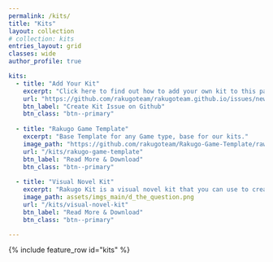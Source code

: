 ```yaml
---
permalink: /kits/
title: "Kits"
layout: collection
# collection: kits
entries_layout: grid
classes: wide
author_profile: true

kits:
  - title: "Add Your Kit"
    excerpt: "Click here to find out how to add your own kit to this page."
    url: "https://github.com/rakugoteam/rakugoteam.github.io/issues/new/choose"
    btn_label: "Create Kit Issue on Github"
    btn_class: "btn--primary"
  
  - title: "Rakugo Game Template"
    excerpt: "Base Template for any Game type, base for our kits."
    image_path: "https://github.com/rakugoteam/Rakugo-Game-Template/raw/main/Screenshot.png"
    url: "/kits/rakugo-game-template"
    btn_label: "Read More & Download"
    btn_class: "btn--primary"
  
  - title: "Visual Novel Kit"
    excerpt: "Rakugo Kit is a visual novel kit that you can use to create your own visual novel."
    image_path: assets/imgs_main/d_the_question.png
    url: "/kits/visual-novel-kit"
    btn_label: "Read More & Download"
    btn_class: "btn--primary"

---
```


{% include feature_row id="kits" %}

